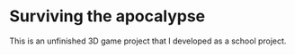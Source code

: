 # Surviving the apocalypse

This is an unfinished 3D game project that I developed as a school project.
